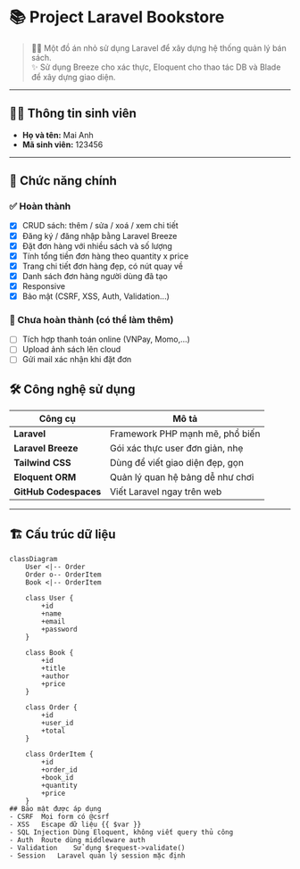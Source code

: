 # 📚 Project Laravel Bookstore

> 🧑‍💻 Một đồ án nhỏ sử dụng Laravel để xây dựng hệ thống quản lý bán sách.  
> ✨ Sử dụng Breeze cho xác thực, Eloquent cho thao tác DB và Blade để xây dựng giao diện.  

---

## 👩‍🎓 Thông tin sinh viên

- **Họ và tên:** Mai Anh  
- **Mã sinh viên:** 123456  

---

## 🚀 Chức năng chính

### ✅ Hoàn thành

- [x] CRUD sách: thêm / sửa / xoá / xem chi tiết
- [x] Đăng ký / đăng nhập bằng Laravel Breeze
- [x] Đặt đơn hàng với nhiều sách và số lượng
- [x] Tính tổng tiền đơn hàng theo quantity x price
- [x] Trang chi tiết đơn hàng đẹp, có nút quay về
- [x] Danh sách đơn hàng người dùng đã tạo
- [x] Responsive
- [x] Bảo mật (CSRF, XSS, Auth, Validation...)

### 🧩 Chưa hoàn thành (có thể làm thêm)

- [ ] Tích hợp thanh toán online (VNPay, Momo,...)
- [ ] Upload ảnh sách lên cloud
- [ ] Gửi mail xác nhận khi đặt đơn

## 🛠️ Công nghệ sử dụng

| Công cụ         | Mô tả                                  |
|----------------|------------------------------------------|
| **Laravel** | Framework PHP mạnh mẽ, phổ biến          |
| **Laravel Breeze** | Gói xác thực user đơn giản, nhẹ      |
| **Tailwind CSS** | Dùng để viết giao diện đẹp, gọn        |
| **Eloquent ORM** | Quản lý quan hệ bảng dễ như chơi       |
| **GitHub Codespaces** | Viết Laravel ngay trên web        |

---

## 🏗️ Cấu trúc dữ liệu

```mermaid
classDiagram
    User <|-- Order
    Order o-- OrderItem
    Book <|-- OrderItem

    class User {
        +id
        +name
        +email
        +password
    }

    class Book {
        +id
        +title
        +author
        +price
    }

    class Order {
        +id
        +user_id
        +total
    }

    class OrderItem {
        +id
        +order_id
        +book_id
        +quantity
        +price
    }
## Bảo mật được áp dụng
- CSRF	Mọi form có @csrf
- XSS	Escape dữ liệu {{ $var }}
- SQL Injection	Dùng Eloquent, không viết query thủ công
- Auth	Route dùng middleware auth
- Validation	Sử dụng $request->validate()
- Session	Laravel quản lý session mặc định
